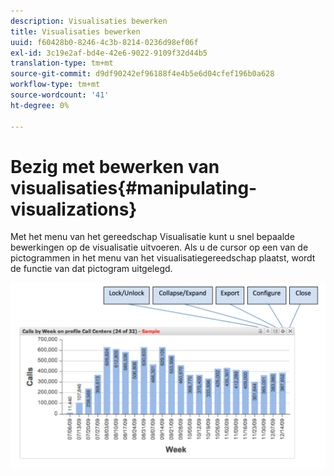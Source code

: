 ```yaml
---
description: Visualisaties bewerken
title: Visualisaties bewerken
uuid: f60428b0-8246-4c3b-8214-0236d98ef06f
exl-id: 3c19e2af-bd4e-42e6-9022-9109f32d44b5
translation-type: tm+mt
source-git-commit: d9df90242ef96188f4e4b5e6d04cfef196b0a628
workflow-type: tm+mt
source-wordcount: '41'
ht-degree: 0%

---
```


# Bezig met bewerken van visualisaties{#manipulating-visualizations}

Met het menu van het gereedschap Visualisatie kunt u snel bepaalde bewerkingen op de visualisatie uitvoeren. Als u de cursor op een van de pictogrammen in het menu van het visualisatiegereedschap plaatst, wordt de functie van dat pictogram uitgelegd.

![](assets/manipulate_visual.png)
